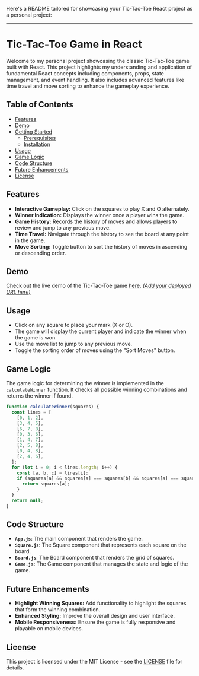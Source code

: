 Here's a README tailored for showcasing your Tic-Tac-Toe React project as a personal project:

---

# Tic-Tac-Toe Game in React

Welcome to my personal project showcasing the classic Tic-Tac-Toe game built with React. This project highlights my understanding and application of fundamental React concepts including components, props, state management, and event handling. It also includes advanced features like time travel and move sorting to enhance the gameplay experience.

## Table of Contents

- [Features](#features)
- [Demo](#demo)
- [Getting Started](#getting-started)
  - [Prerequisites](#prerequisites)
  - [Installation](#installation)
- [Usage](#usage)
- [Game Logic](#game-logic)
- [Code Structure](#code-structure)
- [Future Enhancements](#future-enhancements)
- [License](#license)

## Features

- **Interactive Gameplay:** Click on the squares to play X and O alternately.
- **Winner Indication:** Displays the winner once a player wins the game.
- **Game History:** Records the history of moves and allows players to review and jump to any previous move.
- **Time Travel:** Navigate through the history to see the board at any point in the game.
- **Move Sorting:** Toggle button to sort the history of moves in ascending or descending order.

## Demo

Check out the live demo of the Tic-Tac-Toe game [here](#). *[(Add your deployed URL here)](https://tic-tac-toe-ochre-mu.vercel.app/)*


## Usage

- Click on any square to place your mark (X or O).
- The game will display the current player and indicate the winner when the game is won.
- Use the move list to jump to any previous move.
- Toggle the sorting order of moves using the "Sort Moves" button.

## Game Logic

The game logic for determining the winner is implemented in the `calculateWinner` function. It checks all possible winning combinations and returns the winner if found.

```javascript
function calculateWinner(squares) {
  const lines = [
    [0, 1, 2],
    [3, 4, 5],
    [6, 7, 8],
    [0, 3, 6],
    [1, 4, 7],
    [2, 5, 8],
    [0, 4, 8],
    [2, 4, 6],
  ];
  for (let i = 0; i < lines.length; i++) {
    const [a, b, c] = lines[i];
    if (squares[a] && squares[a] === squares[b] && squares[a] === squares[c]) {
      return squares[a];
    }
  }
  return null;
}
```

## Code Structure

- **`App.js`**: The main component that renders the game.
- **`Square.js`**: The Square component that represents each square on the board.
- **`Board.js`**: The Board component that renders the grid of squares.
- **`Game.js`**: The Game component that manages the state and logic of the game.

## Future Enhancements

- **Highlight Winning Squares:** Add functionality to highlight the squares that form the winning combination.
- **Enhanced Styling:** Improve the overall design and user interface.
- **Mobile Responsiveness:** Ensure the game is fully responsive and playable on mobile devices.

## License

This project is licensed under the MIT License - see the [LICENSE](LICENSE) file for details.
